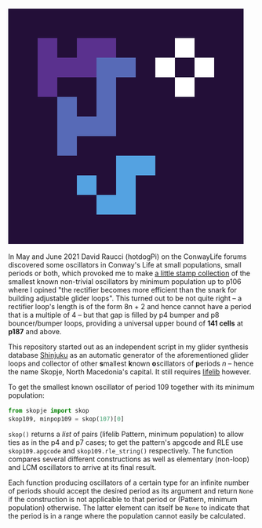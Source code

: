 ![Skopje's logo is a coloured Rich's p16](/logo.svg)

In May and June 2021 David Raucci (hotdogPi) on the ConwayLife forums discovered some oscillators in Conway's Life at small populations, small periods or both, which provoked me to make [a little stamp collection](https://conwaylife.com/forums/viewtopic.php?f=2&t=5338) of the smallest known non-trivial oscillators by minimum population up to p106 where I opined "the rectifier becomes more efficient than the snark for building adjustable glider loops". This turned out to be not quite right – a rectifier loop's length is of the form 8n + 2 and hence cannot have a period that is a multiple of 4 – but that gap is filled by p4 bumper and p8 bouncer/bumper loops, providing a universal upper bound of **141 cells** at **p187** and above.

This repository started out as an independent script in my glider synthesis database [Shinjuku](https://gitlab.com/parclytaxel/Shinjuku) as an automatic generator of the aforementioned glider loops and collector of other **s**mallest **k**nown **o**scillators of **p**eriods _n_ – hence the name Skopje, North Macedonia's capital. It still requires [lifelib](https://gitlab.com/apgoucher/lifelib) however.

To get the smallest known oscillator of period 109 together with its minimum population:

```python
from skopje import skop
skop109, minpop109 = skop(107)[0]
```

`skop()` returns a _list_ of pairs (lifelib Pattern, minimum population) to allow ties as in the p4 and p7 cases; to get the pattern's apgcode and RLE use `skop109.apgcode` and `skop109.rle_string()` respectively. The function compares several different constructions as well as elementary (non-loop) and LCM oscillators to arrive at its final result.

Each function producing oscillators of a certain type for an infinite number of periods should accept the desired period as its argument and return `None` if the construction is not applicable to that period or (Pattern, minimum population) otherwise. The latter element can itself be `None` to indicate that the period is in a range where the population cannot easily be calculated.

